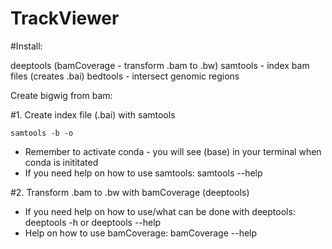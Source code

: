 # TrackViewer

#Install:

deeptools (bamCoverage - transform .bam to .bw)
samtools - index bam files (creates .bai)
bedtools - intersect genomic regions


Create bigwig from bam:

#1. Create index file (.bai) with samtools
````
samtools -b -o
````

* Remember to activate conda - you will see (base) in your terminal when conda is inititated
* If you need help on how to use samtools:
samtools --help


#2. Transform .bam to .bw with bamCoverage (deeptools)

* If you need help on how to use/what can be done with deeptools:
deeptools -h
or
deeptools --help
* Help on how to use bamCoverage:
bamCoverage --help
